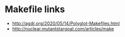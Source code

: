 # Makefile links

* http://agdr.org/2020/05/14/Polyglot-Makefiles.html
* http://nuclear.mutantstargoat.com/articles/make